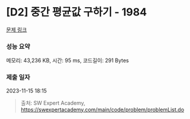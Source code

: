 # [D2] 중간 평균값 구하기 - 1984 

[문제 링크](https://swexpertacademy.com/main/code/problem/problemDetail.do?contestProbId=AV5Pw_-KAdcDFAUq) 

### 성능 요약

메모리: 43,236 KB, 시간: 95 ms, 코드길이: 291 Bytes

### 제출 일자

2023-11-15 18:15



> 출처: SW Expert Academy, https://swexpertacademy.com/main/code/problem/problemList.do